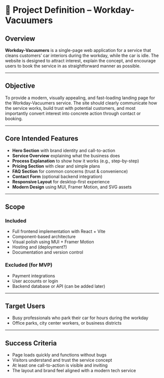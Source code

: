 # 📘 Project Definition – Workday-Vacuumers

## Overview
**Workday-Vacuumers** is a single-page web application for a service that cleans customers’ car interiors during the workday, while the car is idle. The website is designed to attract interest, explain the concept, and encourage users to book the service in as straightforward manner as possible.

---

## Objective
To provide a modern, visually appealing, and fast-loading landing page for the Workday-Vacuumers service. The site should clearly communicate how the service works, build trust with potential customers, and most importantly convert interest into concrete action through contact or booking.

---

## Core Intended Features
- **Hero Section** with brand identity and call-to-action
- **Service Overview** explaining what the business does
- **Process Explanation** to show how it works (e.g., step-by-step)
- **Pricing Section** with clear and simple plans
- **FAQ Section** for common concerns (trust & convenience)
- **Contact Form** (optional backend integration)
- **Responsive Layout** for desktop-first experience
- **Modern Design** using MUI, Framer Motion, and SVG assets

---

## Scope
### Included
- Full frontend implementation with React + Vite
- Component-based architecture
- Visual polish using MUI + Framer Motion
- Hosting and (deployment?)
- Documentation and version control

### Excluded (for MVP)
- Payment integrations
- User accounts or login
- Backend database or API (can be added later)

---

## Target Users
- Busy professionals who park their car for hours during the workday
- Office parks, city center workers, or business districts

---

## Success Criteria
- Page loads quickly and functions without bugs
- Visitors understand and trust the service concept
- At least one call-to-action is visible and inviting
- The layout and brand feel aligned with a modern tech service
